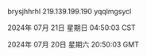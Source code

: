 brysjhhrhl 219.139.199.190 yqqlmgsycl

2024年 07月 21日 星期日 04:50:03 CST

2024年 07月 20日 星期六 20:50:03 GMT
